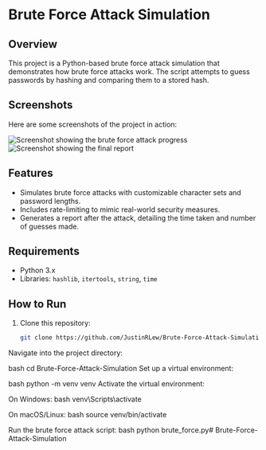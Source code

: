 # Brute Force Attack Simulation

## Overview
This project is a Python-based brute force attack simulation that demonstrates how brute force attacks work. The script attempts to guess passwords by hashing and comparing them to a stored hash.

## Screenshots
Here are some screenshots of the project in action:

![Screenshot showing the brute force attack progress](images/screenshot1_brute_force.png)
![Screenshot showing the final report](images/screenshot2_brute_force.png)

## Features
- Simulates brute force attacks with customizable character sets and password lengths.
- Includes rate-limiting to mimic real-world security measures.
- Generates a report after the attack, detailing the time taken and number of guesses made.

## Requirements
- Python 3.x
- Libraries: `hashlib`, `itertools`, `string`, `time`

## How to Run
1. Clone this repository:
   ```bash
   git clone https://github.com/JustinRLew/Brute-Force-Attack-Simulation.git

Navigate into the project directory:

bash
cd Brute-Force-Attack-Simulation
Set up a virtual environment:

bash
python -m venv venv
Activate the virtual environment:

On Windows:
bash
venv\Scripts\activate

On macOS/Linux:
bash
source venv/bin/activate

Run the brute force attack script:
bash
python brute_force.py# Brute-Force-Attack-Simulation

